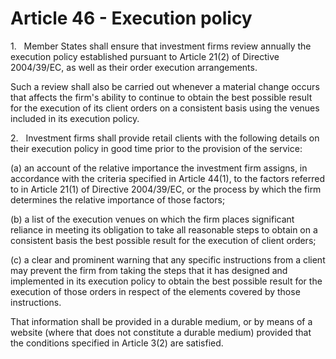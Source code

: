 # Article 46 - Execution policy


1.   Member States shall ensure that investment firms review annually the execution policy established pursuant to Article 21(2) of Directive 2004/39/EC, as well as their order execution arrangements.

Such a review shall also be carried out whenever a material change occurs that affects the firm's ability to continue to obtain the best possible result for the execution of its client orders on a consistent basis using the venues included in its execution policy.

2.   Investment firms shall provide retail clients with the following details on their execution policy in good time prior to the provision of the service:

(a) an account of the relative importance the investment firm assigns, in accordance with the criteria specified in Article 44(1), to the factors referred to in Article 21(1) of Directive 2004/39/EC, or the process by which the firm determines the relative importance of those factors;

(b) a list of the execution venues on which the firm places significant reliance in meeting its obligation to take all reasonable steps to obtain on a consistent basis the best possible result for the execution of client orders;

(c) a clear and prominent warning that any specific instructions from a client may prevent the firm from taking the steps that it has designed and implemented in its execution policy to obtain the best possible result for the execution of those orders in respect of the elements covered by those instructions.

That information shall be provided in a durable medium, or by means of a website (where that does not constitute a durable medium) provided that the conditions specified in Article 3(2) are satisfied.
